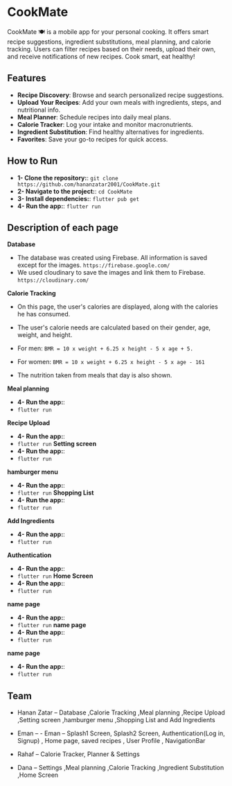 # CookMate
CookMate 🍽️ is a mobile app for your personal cooking. It offers smart recipe suggestions, ingredient substitutions, meal planning, and calorie tracking. Users can filter recipes based on their needs, upload their own, and receive notifications of new recipes. Cook smart, eat healthy!

## Features

-  **Recipe Discovery**: Browse and search personalized recipe suggestions.
-  **Upload Your Recipes**: Add your own meals with ingredients, steps, and nutritional info.
-  **Meal Planner**: Schedule recipes into daily meal plans.
-  **Calorie Tracker**: Log your intake and monitor macronutrients.
-  **Ingredient Substitution**: Find healthy alternatives for ingredients.
-  **Favorites**: Save your go-to recipes for quick access.

## How to Run

-  **1- Clone the repository:**:
  `git clone https://github.com/hananzatar2001/CookMate.git`
-  **2- Navigate to the project:**:
  `cd CookMate`
-  **3- Install dependencies:**:
   `flutter pub get`
-  **4- Run the app:**:
   `flutter run`
  
## Description of each page

**Database**
-  The database was created using Firebase. All information is saved except for the images.
   `https://firebase.google.com/`
-  We used cloudinary to save the images and link them to Firebase.
  `https://cloudinary.com/`

**Calorie Tracking**
-  On this page, the user's calories are displayed, along with the calories he has consumed.
-  The user's calorie needs are calculated based on their gender, age, weight, and height.
-  For men:
   `BMR = 10 x weight + 6.25 x height - 5 x age + 5.`
-  For women:
   `BMR = 10 x weight + 6.25 x height - 5 x age - 161`
   
-  The nutrition taken from meals that day is also shown.
   
**Meal planning**
-  **4- Run the app:**:
-  `flutter run`

**Recipe Upload**
-  **4- Run the app:**:
-  `flutter run`
**Setting screen**
-  **4- Run the app:**:
-  `flutter run`

**hamburger menu**
-  **4- Run the app:**:
-  `flutter run`
**Shopping List**
-  **4- Run the app:**:
-  `flutter run`

**Add Ingredients**
-  **4- Run the app:**:
-  `flutter run`

**Authentication**
-  **4- Run the app:**:
-  `flutter run`
**Home Screen**
-  **4- Run the app:**:
-  `flutter run`

**name page**
-  **4- Run the app:**:
-  `flutter run`
**name page**
-  **4- Run the app:**:
-  `flutter run`

**name page**
-  **4- Run the app:**:
-  `flutter run`

## Team
- Hanan Zatar – Database ,Calorie Tracking ,Meal planning ,Recipe Upload ,Setting screen ,hamburger menu ,Shopping List and Add Ingredients 

- Eman – - Eman – Splash1 Screen, Splash2 Screen, Authentication(Log in, Signup) , Home page, saved recipes , User Profile , NavigationBar

- Rahaf – Calorie Tracker, Planner & Settings

- Dana – Settings ,Meal planning ,Calorie Tracking ,Ingredient Substitution ,Home Screen
